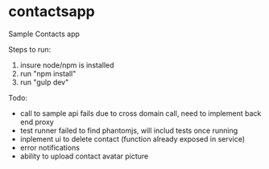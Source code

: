 # contactsapp

Sample Contacts app 

Steps to run: 

1. insure node/npm is installed 
2. run "npm install" 
3. run "gulp dev"


Todo: 

- call to sample api fails due to cross domain call, need to implement back end proxy 
- test runner failed to find phantomjs, will includ tests once running 
- inplement ui to delete contact (function already exposed in service)
- error notifications 
- ability to upload contact avatar picture 